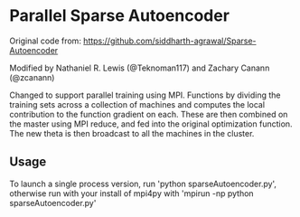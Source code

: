 Parallel Sparse Autoencoder
===========================

Original code from: https://github.com/siddharth-agrawal/Sparse-Autoencoder

Modified by Nathaniel R. Lewis (@Teknoman117) and Zachary Canann (@zcanann)

Changed to support parallel training using MPI.  Functions by
dividing the training sets across a collection of machines and
computes the local contribution to the function gradient on each.
These are then combined on the master using MPI reduce, and fed into
the original optimization function.  The new theta is then broadcast
to all the machines in the cluster.

Usage
-----
To launch a single process version, run 'python sparseAutoencoder.py',
otherwise run with your install of mpi4py with 'mpirun -np <num processes> python sparseAutoencoder.py'
